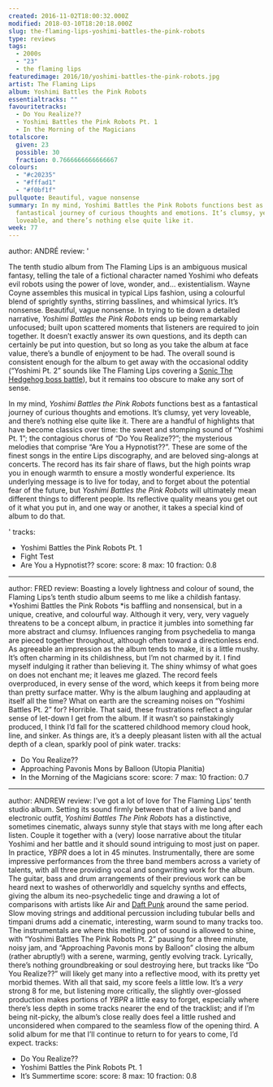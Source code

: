 ```yaml
---
created: 2016-11-02T18:00:32.000Z
modified: 2018-03-10T18:20:18.000Z
slug: the-flaming-lips-yoshimi-battles-the-pink-robots
type: reviews
tags:
  - 2000s
  - "23"
  - the flaming lips
featuredimage: 2016/10/yoshimi-battles-the-pink-robots.jpg
artist: The Flaming Lips
album: Yoshimi Battles the Pink Robots
essentialtracks: ""
favouritetracks:
  - Do You Realize??
  - Yoshimi Battles the Pink Robots Pt. 1
  - In the Morning of the Magicians
totalscore:
  given: 23
  possible: 30
  fraction: 0.7666666666666667
colours:
  - "#c20235"
  - "#fffad1"
  - "#f0bf1f"
pullquote: Beautiful, vague nonsense
summary: In my mind, Yoshimi Battles the Pink Robots functions best as a
  fantastical journey of curious thoughts and emotions. It’s clumsy, yet very
  loveable, and there’s nothing else quite like it.
week: 77
---
```

author: ANDRÉ
review: '<div class="_d97"><p>The tenth studio album from The Flaming Lips is an
  ambiguous musical fantasy, telling the tale of a fictional character named
  Yoshimi who defeats evil robots using the power of love, wonder, and…
  existentialism. Wayne Coyne assembles this musical in typical Lips fashion,
  using a colourful blend of sprightly synths, stirring basslines, and whimsical
  lyrics. It’s nonsense. Beautiful, vague nonsense. In trying to tie down a
  detailed narrative, <em>Yoshimi Battles the Pink Robots</em> ends up being
  remarkably unfocused; built upon scattered moments that listeners are required
  to join together. It doesn’t exactly answer its own questions, and its depth
  can certainly be put into question, but so long as you take the album at face
  value, there’s a bundle of enjoyment to be had. The overall sound is
  consistent enough for the album to get away with the occasional oddity
  (“Yoshimi Pt. 2” sounds like The Flaming Lips covering a&nbsp;<a
  href="https://www.youtube.com/watch?v=NVnn0fVoiV4" target="_blank"
  rel="noopener">Sonic The Hedgehog boss battle</a>), but it remains too obscure
  to make any sort of sense.</p><p>In my mind, <em>Yoshimi Battles the Pink
  Robots</em> functions best as a fantastical journey of curious thoughts and
  emotions. It’s clumsy, yet very loveable, and there’s nothing else quite like
  it. There are a handful of highlights that have become classics over time: the
  sweet and stomping sound of “Yoshimi Pt. 1”; the contagious chorus of “Do You
  Realize??”; the mysterious melodies that comprise “Are You a Hypnotist??”.
  These are some of the finest songs in the entire Lips discography, and are
  beloved sing-alongs at concerts. The record has its fair share of flaws, but
  the high points wrap you in enough warmth to ensure a mostly wonderful
  experience. Its underlying message is to live for today, and to forget about
  the potential fear of the future, but <em>Yoshimi Battles the Pink Robots</em>
  will ultimately mean different things to different people. Its reflective
  quality means you get out of it what you put in, and one way or another, it
  takes a special kind of album to do that.</p></div>'
tracks:
  - Yoshimi Battles the Pink Robots Pt. 1
  - ­Fight Test
  - ­Are You a Hypnotist??
score:
  score: 8
  max: 10
  fraction: 0.8
---
author: FRED
review: Boasting a lovely lightness and colour of sound, the Flaming Lips’s
  tenth studio album seems to me like a childish fantasy. *Yoshimi Battles the
  Pink Robots *is baffling and nonsensical, but in a unique, creative, and
  colourful way. Although it very, very, very vaguely threatens to be a concept
  album, in practice it jumbles into something far more abstract and clumsy.
  Influences ranging from psychedelia to manga are pieced together throughout,
  although often toward a directionless end. As agreeable an impression as the
  album tends to make, it is a little mushy. It’s often charming in its
  childishness, but I’m not charmed by it. I find myself indulging it rather
  than believing it. The shiny whimsy of what goes on does not enchant me; it
  leaves me glazed. The record feels overproduced, in every sense of the word,
  which keeps it from being more than pretty surface matter. Why is the album
  laughing and applauding at itself all the time? What on earth are the
  screaming noises on “Yoshimi Battles Pt. 2” for? Horrible. That said, these
  frustrations reflect a singular sense of let-down I get from the album. If it
  wasn’t so painstakingly produced, I think I’d fall for the scattered childhood
  memory cloud hook, line, and sinker. As things are, it’s a deeply pleasant
  listen with all the actual depth of a clean, sparkly pool of pink water.
tracks:
  - Do You Realize??
  - ­Approaching Pavonis Mons by Balloon (Utopia Planitia)
  - ­In the Morning of the Magicians
score:
  score: 7
  max: 10
  fraction: 0.7
---
author: ANDREW
review: I’ve got a lot of love for The Flaming Lips’ tenth studio album. Setting
  its sound firmly between that of a live band and electronic outfit, *Yoshimi
  Battles The Pink Robots* has a distinctive, sometimes cinematic, always sunny
  style that stays with me long after each listen. Couple it together with a
  (very) loose narrative about the titular Yoshimi and her battle and it should
  sound intriguing to most just on paper. In practice, *YBPR* does a lot in 45
  minutes. Instrumentally, there are some impressive performances from the three
  band members across a variety of talents, with all three providing vocal and
  songwriting work for the album. The guitar, bass and drum arrangements of
  their previous work can be heard next to washes of otherworldly and squelchy
  synths and effects, giving the album its neo-psychedelic tinge and drawing a
  lot of comparisons with artists like Air and [Daft
  Punk](<https://audioxide.com/reviews/daft-punk-discovery/>) around the same
  period. Slow moving strings and additional percussion including tubular bells
  and timpani drums add a cinematic, interesting, warm sound to many tracks too.
  The instrumentals are where this melting pot of sound is allowed to shine,
  with “Yoshimi Battles The Pink Robots Pt. 2” pausing for a three minute, noisy
  jam, and “Approaching Pavonis mons by Balloon” closing the album (rather
  abruptly!) with a serene, warming, gently evolving track. Lyrically, there’s
  nothing groundbreaking or soul destroying here, but tracks like “Do You
  Realize??” will likely get many into a reflective mood, with its pretty yet
  morbid themes. With all that said, my score feels a little low. It’s a *very*
  strong 8 for me, but listening more critically, the slightly over-glossed
  production makes portions of *YBPR* a little easy to forget, especially where
  there’s less depth in some tracks nearer the end of the tracklist; and if I’m
  being nit-picky, the album’s close really does feel a little rushed and
  unconsidered when compared to the seamless flow of the opening third. A solid
  album for me that I’ll continue to return to for years to come, I’d expect.
tracks:
  - Do You Realize??
  - ­Yoshimi Battles the Pink Robots Pt. 1
  - ­It’s Summertime
score:
  score: 8
  max: 10
  fraction: 0.8
